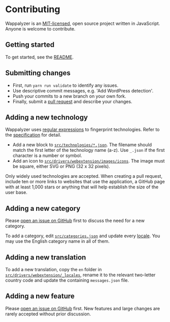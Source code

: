 # Contributing

Wappalyzer is an [MIT-licensed](https://github.com/wappalyzer/wappalyzer/blob/master/LICENSE), open source project written in JavaScript. Anyone is welcome to contribute.

## Getting started

To get started, see the [README](https://github.com/wappalyzer/wappalyzer/blob/master/README.md).

## Submitting changes

-   First, run `yarn run validate` to identify any issues.
-   Use descriptive commit messages, e.g. 'Add WordPress detection'.
-   Push your commits to a new branch on your own fork.
-   Finally, submit a [pull request](https://help.github.com/articles/about-pull-requests/) and describe your changes.

## Adding a new technology

Wappalyzer uses [regular expressions](https://developer.mozilla.org/en-US/docs/Web/JavaScript/Guide/Regular_Expressions) to fingerprint technologies. Refer to the [specification](https://github.com/wappalyzer/wappalyzer/blob/master/README.md#specification) for detail.

-   Add a new block to [`src/technologies/*.json`](https://github.com/wappalyzer/wappalyzer/blob/master/src/technologies). The filename should match the first letter of the technology name (a-z). Use `_.json` if the first character is a number or symbol.
-   Add an icon to [`src/drivers/webextension/images/icons`](https://github.com/wappalyzer/wappalyzer/tree/master/src/drivers/webextension/images/icons). The image must be square, either SVG or PNG (32 x 32 pixels).

Only widely used technologies are accepted. When creating a pull request, include ten or more links to websites that use the application, a GitHub page with at least 1,000 stars or anything that will help establish the size of the user base.

## Adding a new category

Please [open an issue on GitHub](https://github.com/wappalyzer/wappalyzer/issues) first to discuss the need for a new category.

To add a category, edit [`src/categories.json`](https://github.com/wappalyzer/wappalyzer/blob/master/src/categories.json) and update every [locale](https://github.com/wappalyzer/wappalyzer/tree/master/src/drivers/webextension/_locales). You may use the English category name in all of them.

## Adding a new translation

To add a new translation, copy the `en` folder in [`src/drivers/webextension/_locales`](https://github.com/wappalyzer/wappalyzer/tree/master/src/drivers/webextension/_locales), rename it to the relevant two-letter country code and update the containing `messages.json` file.

## Adding a new feature

Please [open an issue on GitHub](https://github.com/wappalyzer/wappalyzer/issues) first. New features and large changes are rarely accepted without prior discussion.